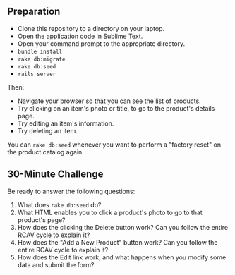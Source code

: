 ## Preparation

* Clone this repository to a directory on your laptop.
* Open the application code in Sublime Text.
* Open your command prompt to the appropriate directory.
* `bundle install`
* `rake db:migrate`
* `rake db:seed`
* `rails server`

Then:

* Navigate your browser so that you can see the list of products.
* Try clicking on an item's photo or title, to go to the product's details page.
* Try editing an item's information.
* Try deleting an item.

You can `rake db:seed` whenever you want to perform a "factory reset" on the product catalog again.

## 30-Minute Challenge

Be ready to answer the following questions:

1. What does `rake db:seed` do?
1. What HTML enables you to click a product's photo to go to that product's page?
1. How does the clicking the Delete button work?  Can you follow the entire RCAV cycle to explain it?
1. How does the "Add a New Product" button work?  Can you follow the entire RCAV cycle to explain it?
1. How does the Edit link work, and what happens when you modify some data and submit the form?

